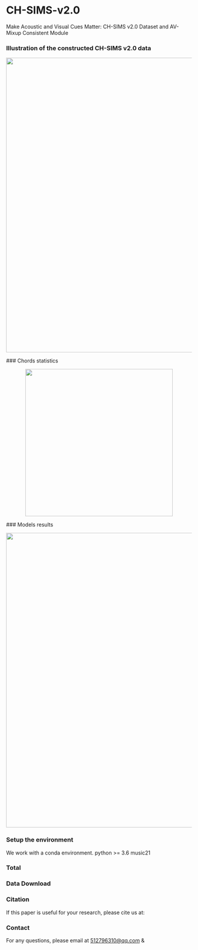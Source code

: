 # CH-SIMS-v2.0
Make Acoustic and Visual Cues Matter: CH-SIMS v2.0 Dataset and AV-Mixup Consistent Module
### Illustration of the constructed CH-SIMS v2.0 data
<p align="center">
  <img width="800" src="view_diagram/structure main.png">
</p>
### Chords statistics
<p align="center">
  <img width="400" src="view_diagram/Chord type scale diagram.jpg">
</p>
### Models results
<p align="center">
  <img width="800" src="results.png">
</p>

### Setup the environment

We work with a conda environment.
python >= 3.6   music21

### Total

### Data Download

### Citation

If this paper is useful for your research, please cite us at:

### Contact

For any questions, please email at 512796310@qq.com & 
